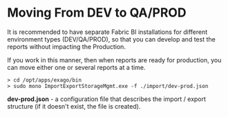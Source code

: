 # Moving From DEV to QA/PROD

It is recommended to have separate Fabric BI installations for different environment types (DEV/QA/PROD), so that you can develop and test the reports without impacting the Production.

If you work in this manner, then when reports are ready for production, you can move either one or several reports at a time. 



~~~
> cd /opt/apps/exago/bin
> sudo mono ImportExportStorageMgmt.exe -f ./import/dev-prod.json
~~~



**dev-prod.json** - a configuration file that describes the import / export structure (if it doesn't exist, the file is created).

